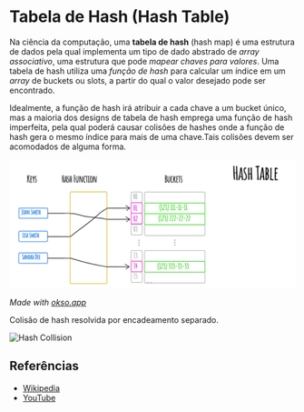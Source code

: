 # Tabela de Hash (Hash Table)

Na ciência da computação, uma **tabela de hash** (hash map) é uma
estrutura de dados pela qual implementa um tipo de dado abstrado de
*array associativo*, uma estrutura que pode *mapear chaves para valores*.
Uma tabela de hash utiliza uma *função de hash* para calcular um índice
em um _array_ de buckets ou slots, a partir do qual o valor desejado
pode ser encontrado.

Idealmente, a função de hash irá atribuir a cada chave a um bucket único,
mas a maioria dos designs de tabela de hash emprega uma função de hash
imperfeita, pela qual poderá causar colisões de hashes onde a função de hash
gera o mesmo índice para mais de uma chave.Tais colisões devem ser
acomodados de alguma forma.

![Hash Table](./images/hash-table.jpeg)

*Made with [okso.app](https://okso.app)*

Colisão de hash resolvida por encadeamento separado.

![Hash Collision](https://upload.wikimedia.org/wikipedia/commons/d/d0/Hash_table_5_0_1_1_1_1_1_LL.svg)

## Referências

- [Wikipedia](https://en.wikipedia.org/wiki/Hash_table)
- [YouTube](https://www.youtube.com/watch?v=shs0KM3wKv8&index=4&list=PLLXdhg_r2hKA7DPDsunoDZ-Z769jWn4R8)
